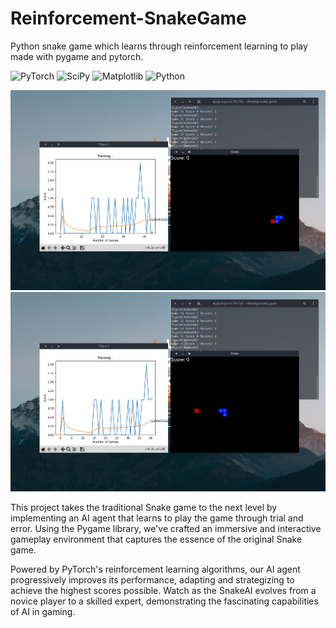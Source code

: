 # Reinforcement-SnakeGame
Python snake game which learns through reinforcement learning to play made with pygame and pytorch.

![PyTorch](https://img.shields.io/badge/PyTorch-%23EE4C2C.svg?style=for-the-badge&logo=PyTorch&logoColor=white)
![SciPy](https://img.shields.io/badge/SciPy-%230C55A5.svg?style=for-the-badge&logo=scipy&logoColor=%white)
![Matplotlib](https://img.shields.io/badge/Matplotlib-%23ffffff.svg?style=for-the-badge&logo=Matplotlib&logoColor=black)
![Python](https://img.shields.io/badge/python-3670A0?style=for-the-badge&logo=python&logoColor=ffdd54)

![alt text](sn1.png)
![alt text](sn2.png)

This project takes the traditional Snake game to the next level by implementing an AI agent that learns to play the game through trial and error. Using the Pygame library, we've crafted an immersive and interactive gameplay environment that captures the essence of the original Snake game.

Powered by PyTorch's reinforcement learning algorithms, our AI agent progressively improves its performance, adapting and strategizing to achieve the highest scores possible. Watch as the SnakeAI evolves from a novice player to a skilled expert, demonstrating the fascinating capabilities of AI in gaming.


